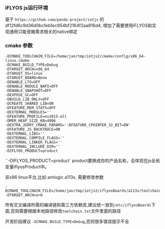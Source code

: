 ### iFLYOS js运行环境

基于 `https://github.com/pando-project/iotjs` 的 df12fd6c9d36d0bcfeb1ec954bf2164f2aa816d4, 增加了需要使用iFLYOS和实现通用只能音箱需求相关的native绑定

### cmake 参数

```
-DCMAKE_TOOLCHAIN_FILE=/home/jan/tmp/iotjs2/cmake/config/x86_64-linux.cmake 
-DCMAKE_BUILD_TYPE=Debug 
-DTARGET_ARCH=x86_64 
-DTARGET_OS=linux 
-DTARGET_BOARD=None 
-DENABLE_LTO=OFF 
-DENABLE_MODULE_NAPI=OFF 
-DENABLE_SNAPSHOT=OFF 
-DEXPOSE_GC=OFF 
-DBUILD_LIB_ONLY=OFF 
-DCREATE_SHARED_LIB=ON 
-DFEATURE_MEM_STATS=OFF 
-DEXTERNAL_MODULES='' 
-DFEATURE_PROFILE=es2015-all 
-DMEM_HEAP_SIZE_KB=4096 
-DEXTRA_JERRY_CMAKE_PARAMS='-DFEATURE_CPOINTER_32_BIT=ON' 
-DFEATURE_JS_BACKTRACE=ON 
-DEXTERNAL_LIBS='' 
-DEXTERNAL_COMPILE_FLAGS='' 
-DEXTERNAL_LINKER_FLAGS='' 
-DEXTERNAL_INCLUDE_DIR=''
-DIFLYOS_PRODUCT=product
```

``-DIFLYOS_PRODUCT=product` product要换成你的产品名称，会体现在js全局变量iflyosProduct中。

非x86 linux平台,比如 amlogic a113x, 需要修改参数

```
-DCMAKE_TOOLCHAIN_FILE=/home/jan/tmp/iotjs2/iflyosBoards/a113x/toolchain.txt
-DTARGET_ARCH=arm
``` 

所有交叉编译所需的编译链和第三方依赖库,建议统一放到`/etc/iflyosBoards`下面,否则需要根据本地路径修改`toolchain.txt`文件里面的路径

开发阶段建议 `-DCMAKE_BUILD_TYPE=Debug`,否则很多错误提示不全
